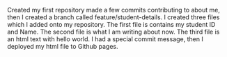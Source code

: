 Created my first repository made a few commits contributing to about me, then I created a branch called feature/student-details.
I created three files which I added onto my repository.
The first file is contains my student ID and Name.
The second file is what I am writing about now.
The third file is an html text with hello world.
I had a special commit message, then I deployed my html file to Github pages.
